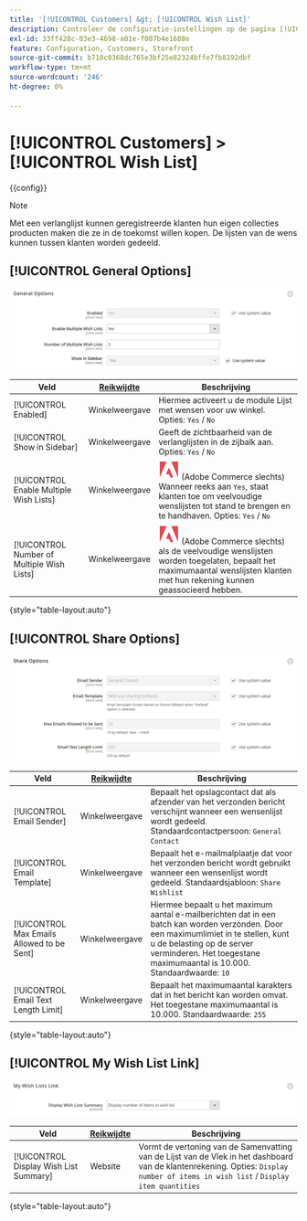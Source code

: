 ```yaml
---
title: '[!UICONTROL Customers] &gt; [!UICONTROL Wish List]'
description: Controleer de configuratie-instellingen op de pagina [!UICONTROL Customers] &gt; [!UICONTROL Wish List] van Commerce Admin.
exl-id: 33ff428c-03e3-4698-a01e-f007b4e1688e
feature: Configuration, Customers, Storefront
source-git-commit: b710c0368dc765e3bf25e82324bffe7fb8192dbf
workflow-type: tm+mt
source-wordcount: '246'
ht-degree: 0%

---
```


# [!UICONTROL Customers] > [!UICONTROL Wish List]

{{config}}

>[!NOTE]
>
>Met een verlanglijst kunnen geregistreerde klanten hun eigen collecties producten maken die ze in de toekomst willen kopen. De lijsten van de wens kunnen tussen klanten worden gedeeld.

## [!UICONTROL General Options]

![ Algemene Opties ](./assets/wishlist-general-options.png)<!-- zoom -->

<!--[General Options](https://docs.magento.com/user-guide/marketing/wishlist-configuration.html) -->

| Veld | [ Reikwijdte ](../../getting-started/websites-stores-views.md#scope-settings) | Beschrijving |
|--- |--- |--- |
| [!UICONTROL Enabled] | Winkelweergave | Hiermee activeert u de module Lijst met wensen voor uw winkel. Opties: `Yes` / `No` |
| [!UICONTROL Show in Sidebar] | Winkelweergave | Geeft de zichtbaarheid van de verlanglijsten in de zijbalk aan. <br/> Opties: `Yes` / `No` |
| [!UICONTROL Enable Multiple Wish Lists] | Winkelweergave | ![ Adobe Commerce ](../../assets/adobe-logo.svg) (Adobe Commerce slechts) Wanneer reeks aan `Yes`, staat klanten toe om veelvoudige wenslijsten tot stand te brengen en te handhaven. Opties: `Yes` / `No` |
| [!UICONTROL Number of Multiple Wish Lists] | Winkelweergave | ![ Adobe Commerce ](../../assets/adobe-logo.svg) (Adobe Commerce slechts) als de veelvoudige wenslijsten worden toegelaten, bepaalt het maximumaantal wenslijsten klanten met hun rekening kunnen geassocieerd hebben. |

{style="table-layout:auto"}

## [!UICONTROL Share Options]

![ Opties van het Aandeel ](./assets/wishlist-share-options.png)<!-- zoom -->

<!-- [Share Options](https://docs.magento.com/user-guide/marketing/wishlist-configuration.html) -->

| Veld | [ Reikwijdte ](../../getting-started/websites-stores-views.md#scope-settings) | Beschrijving |
|--- |--- |--- |
| [!UICONTROL Email Sender] | Winkelweergave | Bepaalt het opslagcontact dat als afzender van het verzonden bericht verschijnt wanneer een wensenlijst wordt gedeeld. Standaardcontactpersoon: `General Contact` |
| [!UICONTROL Email Template] | Winkelweergave | Bepaalt het e-mailmalplaatje dat voor het verzonden bericht wordt gebruikt wanneer een wensenlijst wordt gedeeld. Standaardsjabloon: `Share Wishlist` |
| [!UICONTROL Max Emails Allowed to be Sent] | Winkelweergave | Hiermee bepaalt u het maximum aantal e-mailberichten dat in een batch kan worden verzonden. Door een maximumlimiet in te stellen, kunt u de belasting op de server verminderen. Het toegestane maximumaantal is 10.000. Standaardwaarde: `10` |
| [!UICONTROL Email Text Length Limit] | Winkelweergave | Bepaalt het maximumaantal karakters dat in het bericht kan worden omvat. Het toegestane maximumaantal is 10.000. Standaardwaarde: `255` |

{style="table-layout:auto"}

## [!UICONTROL My Wish List Link]

![ Mijn Verbinding van de Lijst van de Wenslijst ](./assets/wishlist-my-wishlist-link.png)<!-- zoom -->

<!--[My Wish List Link](https://docs.magento.com/user-guide/marketing/wishlist-configuration.html) -->

| Veld | [ Reikwijdte ](../../getting-started/websites-stores-views.md#scope-settings) | Beschrijving |
|--- |--- |--- |
| [!UICONTROL Display Wish List Summary] | Website | Vormt de vertoning van de Samenvatting van de Lijst van de Vlek in het dashboard van de klantenrekening. Opties: `Display number of items in wish list` / `Display item quantities` |

{style="table-layout:auto"}
